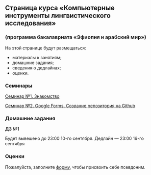 ## Страница курса «Компьютерные инструменты лингвистического исследования»
### (программа бакалавриата «Эфиопия и арабский мир»)

На этой странице будут размещаться:
- материалы к занятиям;
- домашние задания;
- сведения о дедлайнах;
- оценки.

### Семинары

[Семинар №1. Знакомство](https://polyatomson.github.io/kili_ethiopia/seminar1)

[Семинар №2. Google Forms. Создание репозитория на Github](https://polyatomson.github.io/kili_ethiopia/seminar2)

### Домашние задания

**ДЗ №1**

Будет вывешено до 23:00 10-го сентября. Дедлайн — 23:00 16-го сентября

### Оценки

Пожалуйста, заполните [форму](https://docs.google.com/forms/d/e/1FAIpQLSdKpcP6VAH9k1wKakpCwRrhHKbHmpIwXQdY5rO2ypvQkZ9z4w/viewform?usp=sf_link), чтобы присвоить себе псевдоним.
